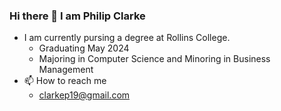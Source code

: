 ### Hi there 👋 I am Philip Clarke

* I am currently pursing a degree at Rollins College.
   * Graduating May 2024
   * Majoring in Computer Science and Minoring in Business Management
* 📫 How to reach me
   * [clarkep19@gmail.com](mailto:clarkep19@gmail.com)

<!--
**PhilipClarke1/PhilipClarke1** is a ✨ _special_ ✨ repository because its `README.md` (this file) appears on your GitHub profile.

Here are some ideas to get you started:

- 🔭 I’m currently working on ...
- 🌱 I’m currently learning ...
- 👯 I’m looking to collaborate on ...
- 🤔 I’m looking for help with ...
- 💬 Ask me about ...
- 📫 How to reach me: ...
- 😄 Pronouns: ...
- ⚡ Fun fact: ...
-->

